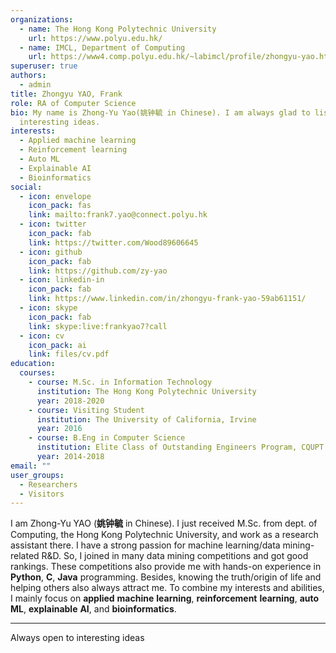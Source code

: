 ```yaml
---
organizations:
  - name: The Hong Kong Polytechnic University
    url: https://www.polyu.edu.hk/
  - name: IMCL, Department of Computing
    url: https://www4.comp.polyu.edu.hk/~labimcl/profile/zhongyu-yao.html
superuser: true
authors:
  - admin
title: Zhongyu YAO, Frank
role: RA of Computer Science
bio: My name is Zhong-Yu Yao(姚钟毓 in Chinese). I am always glad to listen to
  interesting ideas.
interests:
  - Applied machine learning
  - Reinforcement learning
  - Auto ML
  - Explainable AI
  - Bioinformatics
social:
  - icon: envelope
    icon_pack: fas
    link: mailto:frank7.yao@connect.polyu.hk
  - icon: twitter
    icon_pack: fab
    link: https://twitter.com/Wood89606645
  - icon: github
    icon_pack: fab
    link: https://github.com/zy-yao
  - icon: linkedin-in
    icon_pack: fab
    link: https://www.linkedin.com/in/zhongyu-frank-yao-59ab61151/
  - icon: skype
    icon_pack: fab
    link: skype:live:frankyao7?call
  - icon: cv
    icon_pack: ai
    link: files/cv.pdf
education:
  courses:
    - course: M.Sc. in Information Technology
      institution: The Hong Kong Polytechnic University
      year: 2018-2020
    - course: Visiting Student
      institution: The University of California, Irvine
      year: 2016
    - course: B.Eng in Computer Science
      institution: Elite Class of Outstanding Engineers Program, CQUPT
      year: 2014-2018
email: ""
user_groups:
  - Researchers
  - Visitors
---
```

I am Zhong-Yu YAO (**姚钟毓** in Chinese). I just received M.Sc. from dept. of Computing, the Hong Kong Polytechnic University, and work as a research assistant there. I have a strong passion for machine learning/data mining-related R&D. So, I joined in many data mining competitions and got good rankings. These competitions also provide me with hands-on experience in **Python**, **C**, **Java** programming. Besides, knowing the truth/origin of life and helping others also always attract me. To combine my interests and abilities, I mainly focus on **applied** **machine** **learning**, **reinforcement** **learning**,  **auto** **ML**, **explainable** **AI**, and **bioinformatics**.
****
Always open to interesting ideas
